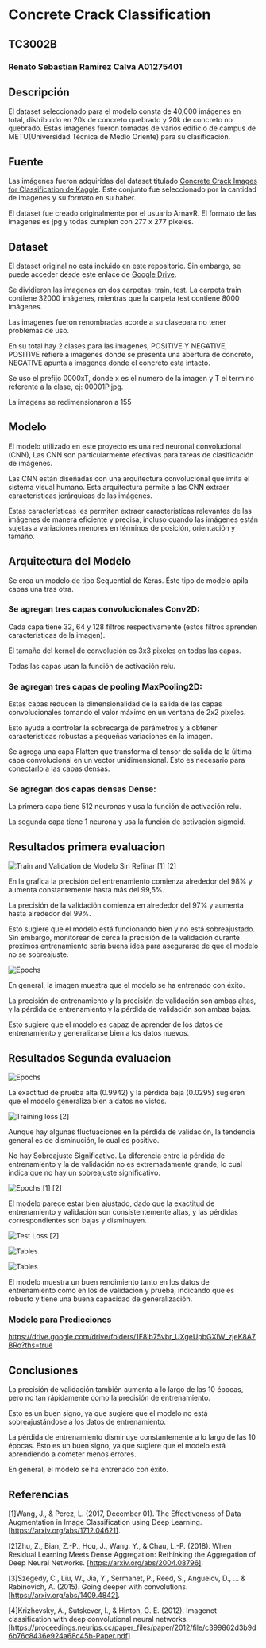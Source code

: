 # Concrete Crack Classification
## TC3002B
### Renato Sebastian Ramírez Calva A01275401
## Descripción
El dataset seleccionado para el modelo consta de 40,000 imágenes en total, distribuido en 20k de concreto quebrado y 20k de concreto no quebrado. Estas imagenes fueron tomadas de varios edificio de campus de METU(Universidad Técnica de Medio Oriente) para su clasificación.
## Fuente
Las imágenes fueron adquiridas del dataset titulado [Concrete Crack Images for Classification de Kaggle](https://www.kaggle.com/datasets/arnavr10880/concrete-crack-images-for-classification?select=Negative). 
Este conjunto fue seleccionado por la cantidad de imagenes y su formato en su haber.

El dataset fue creado originalmente por el usuario ArnavR. El formato de las imagenes es jpg y todas cumplen con 277 x 277 pixeles.


## Dataset
El dataset original no está incluido en este repositorio. Sin embargo, se puede acceder desde este enlace de [Google Drive](https://drive.google.com/drive/folders/1esR6ZMOZ3Ljps-FKKPdS_Y1fAdb_qZ6E?ths=true).

Se dividieron las imagenes en dos carpetas: train, test. La carpeta train contiene 32000 imágenes, mientras que la carpeta test contiene 8000 imágenes. 

Las imagenes fueron renombradas acorde a su clasepara no tener problemas de uso. 

En su total hay 2 clases para las imagenes, POSITIVE Y NEGATIVE, POSITIVE refiere a imagenes donde se presenta una abertura de concreto, NEGATIVE apunta a imagenes donde el concreto esta intacto.

Se uso el prefijo 0000xT, donde x es el numero de la imagen y T el termino referente a la clase, ej: 00001P.jpg.

La imagens se redimensionaron a 155

## Modelo
El modelo utilizado en este proyecto es una red neuronal convolucional (CNN), Las CNN son particularmente efectivas para tareas de clasificación de imágenes.

Las CNN están diseñadas con una arquitectura convolucional que imita el sistema visual humano. Esta arquitectura permite a las CNN extraer características jerárquicas de las imágenes.

Estas características les permiten extraer características relevantes de las imágenes de manera eficiente y precisa, incluso cuando las imágenes están sujetas a variaciones menores en términos de posición, orientación y tamaño.

## Arquitectura del Modelo
Se crea un modelo de tipo Sequential de Keras. Éste tipo de modelo apila capas una tras otra.

### Se agregan tres capas convolucionales Conv2D:

Cada capa tiene 32, 64 y 128 filtros respectivamente (estos filtros aprenden características de la imagen).

El tamaño del kernel de convolución es 3x3 pixeles en todas las capas.

Todas las capas usan la función de activación relu.

### Se agregan tres capas de pooling MaxPooling2D:

Estas capas reducen la dimensionalidad de la salida de las capas convolucionales tomando el valor máximo en un ventana de 2x2 pixeles.

Esto ayuda a controlar la sobrecarga de parámetros y a obtener características robustas a pequeñas variaciones en la imagen.

Se agrega una capa Flatten que transforma el tensor de salida de la última capa convolucional en un vector unidimensional. Esto es necesario para conectarlo a las capas densas.

### Se agregan dos capas densas Dense:

La primera capa tiene 512 neuronas y usa la función de activación relu.

La segunda capa tiene 1 neurona y usa la función de activación sigmoid.

## Resultados primera evaluacion
![Train and Validation de Modelo Sin Refinar](./img/Accuracy.png) [1] [2]


En la grafica la precisión del entrenamiento comienza alrededor del 98% y aumenta constantemente hasta más del 99,5%. 

La precisión de la validación comienza en alrededor del 97% y aumenta hasta alrededor del 99%. 

Esto sugiere que el modelo está funcionando bien y no está sobreajustado. Sin embargo, monitorear de cerca la precisión de la validación durante proximos entrenamiento seria buena idea para asegurarse de que el modelo no se sobreajuste.

![Epochs](./img/AccuracyModel.png)

En general, la imagen muestra que el modelo se ha entrenado con éxito. 

La precisión de entrenamiento y la precisión de validación son ambas altas, y la pérdida de entrenamiento y la pérdida de validación son ambas bajas. 

Esto sugiere que el modelo es capaz de aprender de los datos de entrenamiento y generalizarse bien a los datos nuevos.

## Resultados Segunda evaluacion


![Epochs](./img/Table.png)

La exactitud de prueba alta (0.9942) y la pérdida baja (0.0295) sugieren que el modelo generaliza bien a datos no vistos.

![Training loss](./img/TrainingLoss.png) [2]

Aunque hay algunas fluctuaciones en la pérdida de validación, la tendencia general es de disminución, lo cual es positivo.

No hay Sobreajuste Significativo. La diferencia entre la pérdida de entrenamiento y la de validación no es extremadamente grande, lo cual indica que no hay un sobreajuste significativo.

![Epochs](./img/Trainingaccuracy.png) [1] [2]

El modelo parece estar bien ajustado, dado que la exactitud de entrenamiento y validación son consistentemente altas, y las pérdidas correspondientes son bajas y disminuyen.

![Test Loss](./img/TestLoss.png) [2]

![Tables](./img/TPFPFNTNTable.png)

![Tables](./img/TPTNFPFN.png)

El modelo muestra un buen rendimiento tanto en los datos de entrenamiento como en los de validación y prueba, indicando que es robusto y tiene una buena capacidad de generalización.

### Modelo para Predicciones
https://drive.google.com/drive/folders/1F8lb75vbr_UXgeUpbGXIW_zjeK8A7BRo?ths=true

## Conclusiones 

La precisión de validación también aumenta a lo largo de las 10 épocas, pero no tan rápidamente como la precisión de entrenamiento. 

Esto es un buen signo, ya que sugiere que el modelo no está sobreajustándose a los datos de entrenamiento.

La pérdida de entrenamiento disminuye constantemente a lo largo de las 10 épocas. Esto es un buen signo, ya que sugiere que el modelo está aprendiendo a cometer menos errores.

En general, el modelo se ha entrenado con éxito. 

## Referencias
[1]Wang, J., & Perez, L. (2017, December 01). The Effectiveness of Data Augmentation in Image Classification using Deep Learning. [https://arxiv.org/abs/1712.04621].

[2]Zhu, Z., Bian, Z.-P., Hou, J., Wang, Y., & Chau, L.-P. (2018). When Residual Learning Meets Dense Aggregation: Rethinking the Aggregation of Deep Neural Networks. [https://arxiv.org/abs/2004.08796].

[3]Szegedy, C., Liu, W., Jia, Y., Sermanet, P., Reed, S., Anguelov, D., ... & Rabinovich, A. (2015). Going deeper with convolutions. [https://arxiv.org/abs/1409.4842].

[4]Krizhevsky, A., Sutskever, I., & Hinton, G. E. (2012). Imagenet classification with deep convolutional neural networks.[https://proceedings.neurips.cc/paper_files/paper/2012/file/c399862d3b9d6b76c8436e924a68c45b-Paper.pdf]


